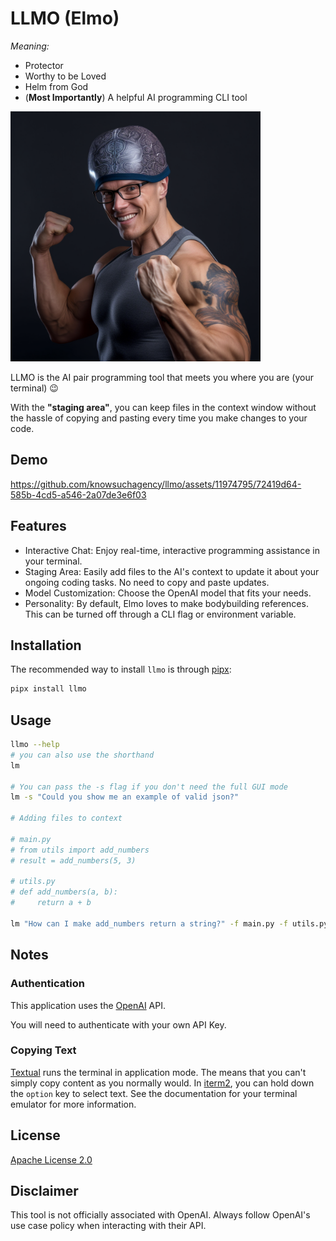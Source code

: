 # LLMO (Elmo)

*Meaning:*
- Protector
- Worthy to be Loved
- Helm from God
- (**Most Importantly**) A helpful AI programming CLI tool

<img src="https://github.com/knowsuchagency/llmo/blob/main/static/mascot.png?raw=true" alt="mascot" style="width: 400px; height: auto;">   

LLMO is the AI pair programming tool that meets you where you are (your terminal) 😉

With the **"staging area"**, you can keep files in the context window without the hassle of copying and pasting every time you make changes to your code.

## Demo

https://github.com/knowsuchagency/llmo/assets/11974795/72419d64-585b-4cd5-a546-2a07de3e6f03


## Features

- Interactive Chat: Enjoy real-time, interactive programming assistance in your terminal.
- Staging Area: Easily add files to the AI's context to update it about your ongoing coding tasks. No need to copy and paste updates.
- Model Customization: Choose the OpenAI model that fits your needs.
- Personality: By default, Elmo loves to make bodybuilding references. This can be turned off through a CLI flag or environment variable.

## Installation

The recommended way to install `llmo` is through [pipx][pipx]:

```bash
pipx install llmo
```

## Usage

```bash
llmo --help
# you can also use the shorthand
lm

# You can pass the -s flag if you don't need the full GUI mode
lm -s "Could you show me an example of valid json?"

# Adding files to context

# main.py
# from utils import add_numbers
# result = add_numbers(5, 3)

# utils.py
# def add_numbers(a, b):
#     return a + b

lm "How can I make add_numbers return a string?" -f main.py -f utils.py
```

## Notes

### Authentication

This application uses the [OpenAI][openai] API.

You will need to authenticate with your own API Key.

### Copying Text

[Textual][textual] runs the terminal in application mode. The means that you can't simply copy content as you normally would.
In [iterm2][iterm2], you can hold down the `option` key to select text. See the documentation for your terminal emulator for more information.

## License

[Apache License 2.0](https://www.apache.org/licenses/LICENSE-2.0)

## Disclaimer

This tool is not officially associated with OpenAI. Always follow OpenAI's use case policy when interacting with their API.

[pipx]: https://github.com/pypa/pipx
[textual]: https://textual.textualize.io/
[iterm2]: https://iterm2.com/
[openai]: https://openai.com/
